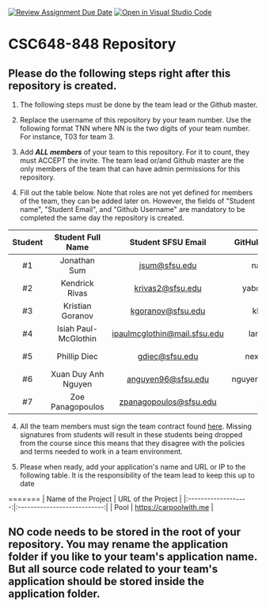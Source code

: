 [![Review Assignment Due Date](https://classroom.github.com/assets/deadline-readme-button-24ddc0f5d75046c5622901739e7c5dd533143b0c8e959d652212380cedb1ea36.svg)](https://classroom.github.com/a/Js4uHtYT)
[![Open in Visual Studio Code](https://classroom.github.com/assets/open-in-vscode-718a45dd9cf7e7f842a935f5ebbe5719a5e09af4491e668f4dbf3b35d5cca122.svg)](https://classroom.github.com/online_ide?assignment_repo_id=11691892&assignment_repo_type=AssignmentRepo)

# CSC648-848 Repository

## Please do the following steps right after this repository is created.

1. The following steps must be done by the team lead or the Github master.

2. Replace the username of this repository by your team number. Use the following format TNN where NN is the two digits of your team number. For instance, T03 for team 3.

3. Add **_ALL members_** of your team to this repository. For it to count, they must ACCEPT the invite. The team lead or/and Github master are the only members of the team that can have admin permissions for this repository.

4. Fill out the table below. Note that roles are not yet defined for members of the team, they can be added later on. However, the fields of "Student name", "Student Email", and "Github Username" are mandatory to be completed the same day the repository is created.

| Student |  Student Full Name   |      Student SFSU Email      | GitHub Username  | Discord Username |       Role        |
| :-----: | :------------------: | :--------------------------: | :--------------: | :--------------: |:-----------------:|
|   #1    |     Jonathan Sum     |        jsum@sfsu.edu         |    nasalito9     |       hoe2       | Fullstack Support |
|   #2    |    Kendrick Rivas    |       krivas2@sfsu.edu       |  yaboikendrick   |  kendrickkrivas  | Frontend Support  |
|   #3    |   Kristian Goranov   |      kgoranov@sfsu.edu       |     kkrstchn     |  bonemaster7977  |  Fullstack Lead   |
|   #4    | Isiah Paul-McGlothin | ipaulmcglothin@mail.sfsu.edu |     IamGemek     |      gemek       |     UX Expert     |
|   #5    |     Phillip Diec     |        gdiec@sfsu.edu        |   nexusstar12    |    Nexusstar     |   Backend Baron   |
|   #6    | Xuan Duy Anh Nguyen  |      anguyen96@sfsu.edu      | nguyenxuanduyanh |      nxdanh      |   Frontend Lead   |
|   #7    |   Zoe Panagopoulos   |    zpanagopoulos@sfsu.edu    |      zrrrpy      |      zrrrpy      |     Team Lead     |

4. All the team members must sign the team contract found [here](https://forms.gle/dxATAsa9isXKbcBn7). Missing signatures from students will result in these students being dropped from the course since this means that they disagree with the policies and terms needed to work in a team environment.

5. Please when ready, add your application's name and URL or IP to the following table. It is the responsibility of the team lead to keep this up to date

=======
| Name of the Project |     URL of the Project      | 
|:-------------------:|:---------------------------:|
|        Pool         | https://carpoolwith.me      |
 

## NO code needs to be stored in the root of your repository. You may rename the application folder if you like to your team's application name. But all source code related to your team's application should be stored inside the application folder.
